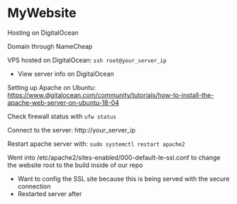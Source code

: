 # MyWebsite

Hosting on DigitalOcean

Domain through NameCheap

VPS hosted on DigitalOcean: `ssh root@your_server_ip`
- View server info on DigitalOcean

Setting up Apache on Ubuntu: https://www.digitalocean.com/community/tutorials/how-to-install-the-apache-web-server-on-ubuntu-18-04

Check firewall status with `ufw status`

Connect to the server: http://your_server_ip

Restart apache server with: `sudo systemctl restart apache2`

Went into /etc/apache2/sites-enabled/000-default-le-ssl.conf to change the website root to the build inside of our repo
- Want to config the SSL site because this is being served with the secure connection
- Restarted server after
